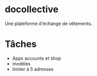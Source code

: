# docollective
 Une plateforme d'échange de vêtements.
# Tâches
- Apps accounts et shop
- modèles
- limiter à 5 adresses
